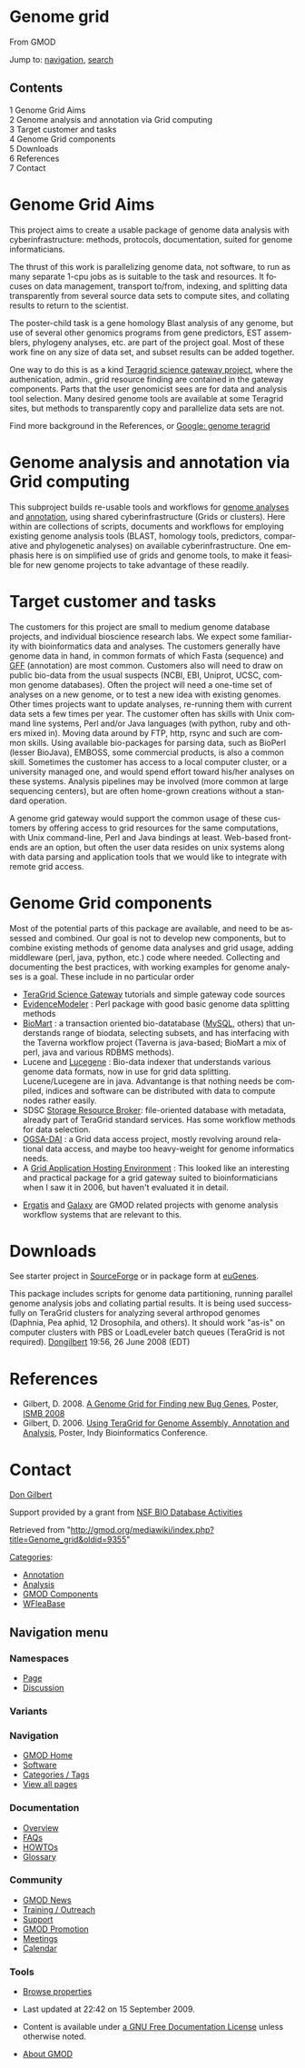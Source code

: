 <div id="mw-page-base" class="noprint">

</div>

<div id="mw-head-base" class="noprint">

</div>

<div id="content" class="mw-body" role="main">

<span id="top"></span>

<div id="mw-js-message" style="display:none;">

</div>



# <span dir="auto">Genome grid</span>

<div id="bodyContent">

<div id="siteSub">

From GMOD

</div>

<div id="contentSub">

</div>

<div id="jump-to-nav" class="mw-jump">

Jump to: [navigation](#mw-navigation), [search](#p-search)

</div>

<div id="mw-content-text" class="mw-content-ltr" lang="en" dir="ltr">

<div id="toc" class="toc">

<div id="toctitle">

## Contents

</div>

- [<span class="tocnumber">1</span> <span class="toctext">Genome Grid
  Aims</span>](#Genome_Grid_Aims)
- [<span class="tocnumber">2</span> <span class="toctext">Genome
  analysis and annotation via Grid
  computing</span>](#Genome_analysis_and_annotation_via_Grid_computing)
- [<span class="tocnumber">3</span> <span class="toctext">Target
  customer and tasks</span>](#Target_customer_and_tasks)
- [<span class="tocnumber">4</span> <span class="toctext">Genome Grid
  components</span>](#Genome_Grid_components)
- [<span class="tocnumber">5</span>
  <span class="toctext">Downloads</span>](#Downloads)
- [<span class="tocnumber">6</span>
  <span class="toctext">References</span>](#References)
- [<span class="tocnumber">7</span>
  <span class="toctext">Contact</span>](#Contact)

</div>

# <span id="Genome_Grid_Aims" class="mw-headline">Genome Grid Aims</span>

This project aims to create a usable package of genome data analysis
with cyberinfrastructure: methods, protocols, documentation, suited for
genome informaticians.

The thrust of this work is parallelizing genome data, not software, to
run as many separate 1-cpu jobs as is suitable to the task and
resources. It focuses on data management, transport to/from, indexing,
and splitting data transparently from several source data sets to
compute sites, and collating results to return to the scientist.

The poster-child task is a gene homology Blast analysis of any genome,
but use of several other genomics programs from gene predictors, EST
assemblers, phylogeny analyses, etc. are part of the project goal. Most
of these work fine on any size of data set, and subset results can be
added together.

One way to do this is as a kind
<a href="http://teragrid.org/programs/sci_gateways/"
class="external text" rel="nofollow">Teragrid science gateway
project</a>, where the authenication, admin., grid resource finding are
contained in the gateway components. Parts that the user genomicist sees
are for data and analysis tool selection. Many desired genome tools are
available at some Teragrid sites, but methods to transparently copy and
parallelize data sets are not.

Find more background in the References, or
<a href="http://www.google.com/search?q=genome+teragrid"
class="external text" rel="nofollow">Google: genome teragrid</a>

# <span id="Genome_analysis_and_annotation_via_Grid_computing" class="mw-headline">Genome analysis and annotation via Grid computing</span>

This subproject builds re-usable tools and workflows for [genome
analyses](Category:Analysis "Category:Analysis") and
[annotation](Category:Annotation "Category:Annotation"), using shared
cyberinfrastructure (Grids or clusters). Here within are collections of
scripts, documents and workflows for employing existing genome analysis
tools (BLAST, homology tools, predictors, comparative and phylogenetic
analyses) on available cyberinfrastructure. One emphasis here is on
simplified use of grids and genome tools, to make it feasible for new
genome projects to take advantage of these readily.

  

# <span id="Target_customer_and_tasks" class="mw-headline">Target customer and tasks</span>

The customers for this project are small to medium genome database
projects, and individual bioscience research labs. We expect some
familiarity with bioinformatics data and analyses. The customers
generally have genome data in hand, in common formats of which Fasta
(sequence) and [GFF](GFF "GFF") (annotation) are most common. Customers
also will need to draw on public bio-data from the usual suspects (NCBI,
EBI, Uniprot, UCSC, common genome databases). Often the project will
need a one-time set of analyses on a new genome, or to test a new idea
with existing genomes. Other times projects want to update analyses,
re-running them with current data sets a few times per year. The
customer often has skills with Unix command line systems, Perl and/or
Java languages (with python, ruby and others mixed in). Moving data
around by FTP, http, rsync and such are common skills. Using available
bio-packages for parsing data, such as BioPerl (lesser BioJava), EMBOSS,
some commercial products, is also a common skill. Sometimes the customer
has access to a local computer cluster, or a university managed one, and
would spend effort toward his/her analyses on these systems. Analysis
pipelines may be involved (more common at large sequencing centers), but
are often home-grown creations without a standard operation.

A genome grid gateway would support the common usage of these customers
by offering access to grid resources for the same computations, with
Unix command-line, Perl and Java bindings at least. Web-based front-ends
are an option, but often the user data resides on unix systems along
with data parsing and application tools that we would like to integrate
with remote grid access.

# <span id="Genome_Grid_components" class="mw-headline">Genome Grid components</span>

Most of the potential parts of this package are available, and need to
be assessed and combined. Our goal is not to develop new components, but
to combine existing methods of genome data analyses and grid usage,
adding middleware (perl, java, python, etc.) code where needed.
Collecting and documenting the best practices, with working examples for
genome analyses is a goal. These include in no particular order

- <a
  href="http://www.teragridforum.org/mediawiki/index.php?title=TG07_Gateway_Tutorial"
  class="external text" rel="nofollow">TeraGrid Science Gateway</a>
  tutorials and simple gateway code sources
- <a href="http://evidencemodeler.sourceforge.net/" class="external text"
  rel="nofollow">EvidenceModeler</a> : Perl package with good basic
  genome data splitting methods
- <a href="http://www.biomart.org" class="external text"
  rel="nofollow">BioMart</a> : a transaction oriented bio-datatabase
  ([MySQL](MySQL "MySQL"), others) that understands range of biodata,
  selecting subsets, and has interfacing with the Taverna workflow
  project (Taverna is java-based; BioMart a mix of perl, java and
  various RDBMS methods).
- Lucene and
  <a href="http://www.gmod.org/LuceGene" class="external text"
  rel="nofollow">Lucegene</a> : Bio-data indexer that understands
  various genome data formats, now in use for grid data splitting.
  Lucene/Lucegene are in java. Advantange is that nothing needs be
  compiled, indices and software can be distributed with data to compute
  nodes rather easily.
- SDSC <a href="http://www.sdsc.edu/srb/index.php/Main_Page"
  class="external text" rel="nofollow">Storage Resource Broker</a>:
  file-oriented database with metadata, already part of TeraGrid
  standard services. Has some workflow methods for data selection.
- <a href="http://www.ogsadai.org.uk/" class="external text"
  rel="nofollow">OGSA-DAI</a> : a Grid data access project, mostly
  revolving around relational data access, and maybe too heavy-weight
  for genome informatics needs.
- A <a href="http://www.realitygrid.org/AHE/" class="external text"
  rel="nofollow">Grid Application Hosting Environment</a> : This looked
  like an interesting and practical package for a grid gateway suited to
  bioinformaticians when I saw it in 2006, but haven't evaluated it in
  detail.

<!-- -->

- <a href="Ergatis" class="mw-redirect" title="Ergatis">Ergatis</a> and
  [Galaxy](Galaxy.1 "Galaxy") are GMOD related projects with genome
  analysis workflow systems that are relevant to this.

# <span id="Downloads" class="mw-headline">Downloads</span>

See starter project in
<a href="http://gmod.svn.sourceforge.net/viewvc/gmod/genogrid"
class="external text" rel="nofollow">SourceForge</a> or in package form
at <a href="http://eugenes.org/gmod/genogrid/" class="external text"
rel="nofollow">euGenes</a>.

This package includes scripts for genome data partitioning, running
parallel genome analysis jobs and collating partial results. It is being
used successfully on TeraGrid clusters for analyzing several arthropod
genomes (Daphnia, Pea aphid, 12 Drosophila, and others). It should work
"as-is" on computer clusters with PBS or LoadLeveler batch queues
(TeraGrid is not required).
[Dongilbert](User:Dongilbert "User:Dongilbert") 19:56, 26 June 2008
(EDT)

# <span id="References" class="mw-headline">References</span>

- Gilbert, D. 2008. <a
  href="http://insects.eugenes.org/species/about/genome-grid-ismb08-poster.pdf"
  class="external text" rel="nofollow">A Genome Grid for Finding new Bug
  Genes</a>, Poster,
  <a href="http://www.iscb.org/ismb2008/poster_list.php?cat=I"
  class="external text" rel="nofollow">ISMB 2008</a>
- Gilbert, D. 2006. <a
  href="http://iubio.bio.indiana.edu/biogrid/genome-on-teragrid-poster.html"
  class="external text" rel="nofollow">Using TeraGrid for Genome Assembly,
  Annotation and Analysis</a>, Poster, Indy Bioinformatics Conference.

# <span id="Contact" class="mw-headline">Contact</span>

[Don Gilbert](User:Dongilbert "User:Dongilbert")

Support provided by a grant from <a
href="http://www.nsf.gov/awardsearch/showAward.do?AwardNumber=0640462"
class="external text" rel="nofollow">NSF BIO Database Activities</a>

</div>

<div class="printfooter">

Retrieved from
"<http://gmod.org/mediawiki/index.php?title=Genome_grid&oldid=9355>"

</div>

<div id="catlinks" class="catlinks">

<div id="mw-normal-catlinks" class="mw-normal-catlinks">

[Categories](Special:Categories "Special:Categories"):

- [Annotation](Category:Annotation "Category:Annotation")
- [Analysis](Category:Analysis "Category:Analysis")
- [GMOD Components](Category:GMOD_Components "Category:GMOD Components")
- [WFleaBase](Category:WFleaBase "Category:WFleaBase")

</div>

</div>

<div class="visualClear">

</div>

</div>

</div>

<div id="mw-navigation">

## Navigation menu

<div id="mw-head">



<div id="left-navigation">

<div id="p-namespaces" class="vectorTabs" role="navigation"
aria-labelledby="p-namespaces-label">

### Namespaces

- <span id="ca-nstab-main"><a href="Genome_grid" accesskey="c"
  title="View the content page [c]">Page</a></span>
- <span id="ca-talk"><a
  href="http://gmod.org/mediawiki/index.php?title=Talk:Genome_grid&amp;action=edit&amp;redlink=1"
  accesskey="t"
  title="Discussion about the content page [t]">Discussion</a></span>

</div>

<div id="p-variants" class="vectorMenu emptyPortlet" role="navigation"
aria-labelledby="p-variants-label">

### 

### Variants[](#)

<div class="menu">

</div>

</div>

</div>

<div id="right-navigation">





</div>



</div>

</div>

</div>

<div id="mw-panel">

<div id="p-logo" role="banner">

<a href="Main_Page"
style="background-image: url(../images/GMOD-cogs.png);"
title="Visit the main page"></a>

</div>

<div id="p-Navigation" class="portal" role="navigation"
aria-labelledby="p-Navigation-label">

### Navigation

<div class="body">

- <span id="n-GMOD-Home">[GMOD Home](Main_Page)</span>
- <span id="n-Software">[Software](GMOD_Components)</span>
- <span id="n-Categories-.2F-Tags">[Categories /
  Tags](Categories)</span>
- <span id="n-View-all-pages">[View all pages](Special:AllPages)</span>

</div>

</div>

<div id="p-Documentation" class="portal" role="navigation"
aria-labelledby="p-Documentation-label">

### Documentation

<div class="body">

- <span id="n-Overview">[Overview](Overview)</span>
- <span id="n-FAQs">[FAQs](Category:FAQ)</span>
- <span id="n-HOWTOs">[HOWTOs](Category:HOWTO)</span>
- <span id="n-Glossary">[Glossary](Glossary)</span>

</div>

</div>

<div id="p-Community" class="portal" role="navigation"
aria-labelledby="p-Community-label">

### Community

<div class="body">

- <span id="n-GMOD-News">[GMOD News](GMOD_News)</span>
- <span id="n-Training-.2F-Outreach">[Training /
  Outreach](Training_and_Outreach)</span>
- <span id="n-Support">[Support](Support)</span>
- <span id="n-GMOD-Promotion">[GMOD Promotion](GMOD_Promotion)</span>
- <span id="n-Meetings">[Meetings](Meetings)</span>
- <span id="n-Calendar">[Calendar](Calendar)</span>

</div>

</div>

<div id="p-tb" class="portal" role="navigation"
aria-labelledby="p-tb-label">

### Tools

<div class="body">


- <span id="t-smwbrowselink"><a href="Special:Browse/Genome_grid" rel="smw-browse">Browse
  properties</a></span>


</div>

</div>

</div>

</div>

<div id="footer" role="contentinfo">

- <span id="footer-info-lastmod">Last updated at 22:42 on 15 September
  2009.</span>
<!-- - <span id="footer-info-viewcount">99,196 page views.</span> -->
- <span id="footer-info-copyright">Content is available under
  <a href="http://www.gnu.org/licenses/fdl-1.3.html" class="external"
  rel="nofollow">a GNU Free Documentation License</a> unless otherwise
  noted.</span>

<!-- -->

- <span id="footer-places-about">[About
  GMOD](GMOD:About "GMOD:About")</span>

<!-- -->






</div>
